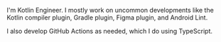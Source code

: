 I'm Kotlin Engineer. I mostly work on uncommon developments like the Kotlin compiler plugin, Gradle plugin, Figma plugin, and Android Lint.

I also develop GitHub Actions as needed, which I do using TypeScript.
